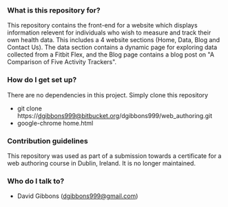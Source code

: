 ### What is this repository for? ###

This repository contains the front-end for a website which displays information relevent for individuals who wish to measure and track their own health data. This includes a 4 website sections (Home, Data, Blog and Contact Us). The data section contains a dynamic page for exploring data collected from a Fitbit Flex, and the Blog page contains a blog post on "A Comparison of Five Activity Trackers".

### How do I get set up? ###
There are no dependencies in this project. Simply clone this repository 

* git clone https://dgibbons999@bitbucket.org/dgibbons999/web_authoring.git
* google-chrome home.html

### Contribution guidelines ###

This repository was used as part of a submission towards a certificate for a web authoring course in Dublin, Ireland. It is no longer maintained.

### Who do I talk to? ###

* David Gibbons (dgibbons999@gmail.com)